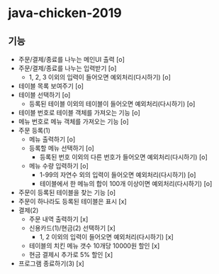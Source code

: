 # java-chicken-2019

## 기능
- 주문/결제/종료를 나누는 메인UI 출력 [o]
- 주문/결제/종료를 나누는 입력받기 [o]
    - 1, 2, 3 이외의 입력이 들어오면 예외처리(다시하기) [o]
- 테이블 목록 보여주기 [o]
- 테이블 선택하기 [o]
    - 등록된 테이블 이외의 테이블이 들어오면 예외처리(다시하기) [o]
- 테이블 번호로 테이블 객체를 가져오는 기능 [o]
- 메뉴 번호로 메뉴 객체를 가져오는 기능 [o]
- 주문 등록(1)
    - 메뉴 출력하기 [o]
    - 등록할 메뉴 선택하기 [o]
        - 등록된 번호 이외의 다른 번호가 들어오면 예외처리(다시하기) [o]
    - 메뉴 수량 입력하기 [o]
        - 1-99의 자연수 외의 입력이 들어오면 예외처리(다시하기) [o]
        - 테이블에서 한 메뉴의 합이 100개 이상이면 예외처리(다시하기) [o]
- 주문이 등록된 테이블을 찾는 기능 [o]
- 주문이 하나라도 등록된 테이블은 표시 [x]
- 결제(2)
    - 주문 내역 출력하기 [x]
    - 신용카드(1)/현금(2) 선택하기 [x]
        - 1, 2 이외의 입력이 들어오면 예외처리(다시하기) [x]
    - 테이블의 치킨 메뉴 갯수 10개당 10000원 할인 [x]
    - 현금 결제시 추가로 5% 할인 [x]
- 프로그램 종료하기(3) [x]
    